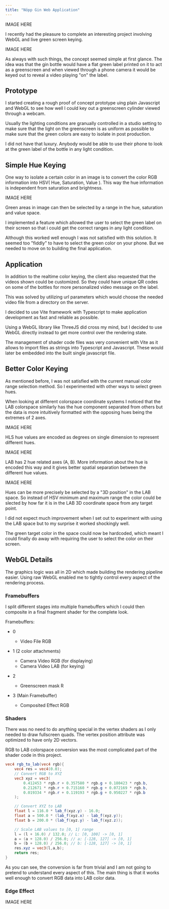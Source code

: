 ```yaml
---
title: "Nöpp Gin Web Application" 
---
```


IMAGE HERE

I recently had the pleasure to complete an interesting project involving WebGL and live green screen keying.

IMAGE HERE

As always with such things, the concept seemed simple at first glance. The idea was that the gin bottle would have a flat green label printed on it to act as a greenscreen and when viewed through a phone camera it would be keyed out to reveal a video playing "on" the label.

## Prototype

I started creating a rough proof of concept prototype uing plain Javascript and WebGL to see how well I could key out a greenscreen cylinder viewed through a webcam.

Usually the lighting conditions are granually controlled in a studio setting to make sure that the light on the greenscreen is as uniform as possible to make sure that the green colors are easy to isolate in post production.

I did not have that luxury. Anybody would be able to use their phone to look at the green label of the bottle in any light condition.

## Simple Hue Keying

One way to isolate a certain color in an image is to convert the color RGB information into HSV( Hue, Saturation, Value ). This way the hue information is independent from saturation and brightness.

IMAGE HERE

Green areas in image can then be selected by a range in the hue, saturation and value space.

I implemented a feature which allowed the user to select the green label on their screen so that i could get the correct ranges in any light condition.

Although this worked well enough I was not satisfied with this solution. It seemed too "fiddly" to have to select the green color on your phone. But we needed to move on to building the final application.

## Application

In addition to the realtime color keying, the client also requested that the videos shown could be customized. So they could have unique QR codes on some of the bottles for more personalized video message on the label.

This was solved by utilizing url parameters which would choose the needed video file from a directory on the server.

I decided to use Vite framework with Typescript to make application development as fast and reliable as possible.

Using a WebGL library like ThreeJS did cross my mind, but I decided to use WebGL directly instead to get more control over the rendering state.

The management of shader code files was very convenient with Vite as it allows to import files as strings into Typescript and Javascript. These would later be embedded into the built single javascript file.

## Better Color Keying

As mentioned before, I was not satisfied with the current manual color range selection method. So I experimented with other ways to select green hues.

When looking at different colorspace coordinate systems I noticed that the LAB colorspace similarly has the hue component separated from others but the data is more intuitively formatted with the opposing hues being the extremes of 2 axes.

IMAGE HERE

HLS hue values are encoded as degrees on single dimension to represent different hues.

IMAGE HERE

LAB has 2 hue related axes (A, B). More information about the hue is encoded this way and it gives better spatial separation between the different hue values.

IMAGE HERE

Hues can be more precisely be selected by a "3D position" in the LAB space. So instead of HSV minimum and maximum range the color could be slected by how far it is in the LAB 3D coordinate space from any target point.

I did not expect much improvement when I set out to experiment with using the LAB space but to my surprise it worked shockingly well. 

The green target color in the space could now be hardcoded, which meant I could finally do away with requiring the user to select the color on their screen.

## WebGL Details

The graphics logic was all in 2D which made building the rendering pipeline easier. Using raw WebGL enabled me to tightly control every aspect of the rendering process.

### Framebuffers

I split different stages into multiple framebuffers which I could then composite in a final fragment shader for the complete look.

Framebuffers:
 - 0
    - Video File RGB

 - 1 (2 color attachments)
    - Camera Video RGB (for displaying)
    - Camera Video LAB (for keying)

 - 2
    - Greenscreen mask R

 - 3 (Main Framebuffer)
    - Composited Effect RGB

### Shaders

There was no need to do anything special in the vertex shaders as I only needed to draw fullscreen quads. The vertex position attribute was optimized to have only 2D vectors.

RGB to LAB colorspace conversion was the most complicated part of the shader code in this project.

```glsl
vec4 rgb_to_lab(vec4 rgb){
    vec4 res = vec4(0.0);
    // Convert RGB to XYZ
    vec3 xyz = vec3(
        0.412453 * rgb.r + 0.357580 * rgb.g + 0.180423 * rgb.b,
        0.212671 * rgb.r + 0.715160 * rgb.g + 0.072169 * rgb.b,
        0.019334 * rgb.r + 0.119193 * rgb.g + 0.950227 * rgb.b
    );

    // Convert XYZ to LAB
    float l = 116.0 * lab_f(xyz.y) - 16.0;
    float a = 500.0 * (lab_f(xyz.x) - lab_f(xyz.y));
    float b = 200.0 * (lab_f(xyz.y) - lab_f(xyz.z));

    // Scale LAB values to [0, 1] range
    l = (l + 16.0) / 132.0; // L: [0, 100] -> [0, 1]
    a = (a + 128.0) / 256.0; // a: [-128, 127] -> [0, 1]
    b = (b + 128.0) / 256.0; // b: [-128, 127] -> [0, 1]
    res.xyz = vec3(l,a,b);
    return res;
}
```

As you can see, the conversion is far from trivial and I am not going to pretend to understand every aspect of this. The main thing is that it works well enough to convert RGB data into LAB color data.

### Edge Effect

IMAGE HERE

